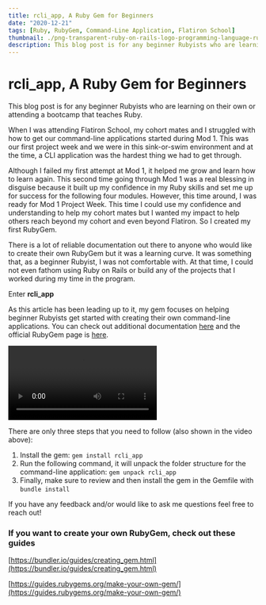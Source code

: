 ```yaml
---
title: rcli_app, A Ruby Gem for Beginners
date: "2020-12-21"
tags: [Ruby, RubyGem, Command-Line Application, Flatiron School]
thumbnail: ./png-transparent-ruby-on-rails-logo-programming-language-rubygems-ruby-angle-design-ruby-thumbnail.png
description: This blog post is for any beginner Rubyists who are learning on their own or attending a bootcamp that teaches Ruby.
---
```


<h1>rcli_app, A Ruby Gem for Beginners</h1>

This blog post is for any beginner Rubyists who are learning on their own or attending a bootcamp that teaches Ruby.

When I was attending Flatiron School, my cohort mates and I struggled with how to get our command-line applications started during Mod 1. This was our first project week and we were in this sink-or-swim environment and at the time, a CLI application was the hardest thing we had to get through.

Although I failed my first attempt at Mod 1, it helped me grow and learn how to learn again. This second time going through Mod 1 was a real blessing in disguise because it built up my confidence in my Ruby skills and set me up for success for the following four modules. However, this time around, I was ready for Mod 1 Project Week. This time I could use my confidence and understanding to help my cohort mates but I wanted my impact to help others reach beyond my cohort and even beyond Flatiron. So I created my first RubyGem.

There is a lot of reliable documentation out there to anyone who would like to create their own RubyGem but it was a learning curve. It was something that, as a beginner Rubyist, I was not comfortable with. At that time, I could not even fathom using Ruby on Rails or build any of the projects that I worked during my time in the program.

Enter **rcli_app**

As this article has been leading up to it, my gem focuses on helping beginner Rubyists get started with creating their own command-line applications. You can check out additional documentation [here](https://github.com/abeciana1/rcli_app) and the official RubyGem page is [here](https://rubygems.org/gems/rcli_app).

<video>
    <source src="./Screen_Recording_2020-07-25_at_1.33.33_PM.mov" type="video/mov" width="250px">
</video>

There are only three steps that you need to follow (also shown in the video above):

1. Install the gem: `gem install rcli_app`
2. Run the following command, it will unpack the folder structure for the command-line application: `gem unpack rcli_app`
3. Finally, make sure to review and then install the gem in the Gemfile with `bundle install`

If you have any feedback and/or would like to ask me questions feel free to reach out!

### If you want to create your own RubyGem, check out these guides

[https://bundler.io/guides/creating_gem.html](https://bundler.io/guides/creating_gem.html)

[https://guides.rubygems.org/make-your-own-gem/](https://guides.rubygems.org/make-your-own-gem/)
